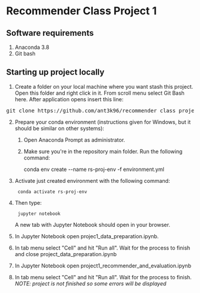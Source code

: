 # Recommender Class Project 1 

## Software requirements 
 1. Anaconda 3.8
 2. Git bash

## Starting up project locally 
 1. Create a folder on your local machine where you want stash this project. Open this folder and right click in it. From scroll menu select Git Bash here. 
After application opens insert this line:

<pre>git clone https://github.com/ant3k96/recommender_class_project1</pre>

2. Prepare your conda environment (instructions given for Windows, but it should be similar on other systems):

	1. Open Anaconda Prompt as administrator.

	2. Make sure you're in the repository main folder. Run the following command:
			
		conda env create --name rs-proj-env -f environment.yml

3. Activate just created environment with the following command:

		conda activate rs-proj-env	

4. Then type:

		jupyter notebook

	A new tab with Jupyter Notebook should open in your browser.

5. In Jupyter Notebook open projec1_data_preparation.ipynb.

6. In tab menu select "Cell" and hit "Run all". Wait for the process to finish and close project_data_preparation.ipynb

7. In Jupyter Notebook open project1_recommender_and_evaluation.ipynb 

8. In tab menu select "Cell" and hit "Run all". Wait for the process to finish. 
   <i> NOTE: project is not finished so some errors will be displayed</i>

